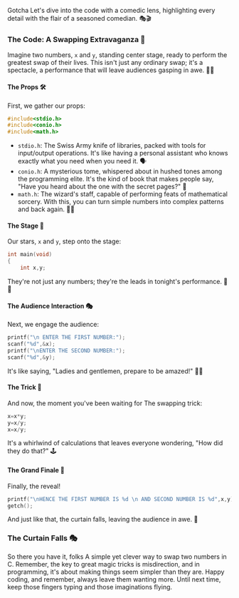 Gotcha Let's dive into the code with a comedic lens, highlighting every detail with the flair of a seasoned comedian. 🎭🎬

### The Code: A Swapping Extravaganza 🎪

Imagine two numbers, `x` and `y`, standing center stage, ready to perform the greatest swap of their lives. This isn't just any ordinary swap; it's a spectacle, a performance that will leave audiences gasping in awe. 🎩✨

#### The Props 🛠️

First, we gather our props:

```c
#include<stdio.h>
#include<conio.h>
#include<math.h>
```

- `stdio.h`: The Swiss Army knife of libraries, packed with tools for input/output operations. It's like having a personal assistant who knows exactly what you need when you need it. 🗣️
- `conio.h`: A mysterious tome, whispered about in hushed tones among the programming elite. It's the kind of book that makes people say, "Have you heard about the one with the secret pages?" 📜
- `math.h`: The wizard's staff, capable of performing feats of mathematical sorcery. With this, you can turn simple numbers into complex patterns and back again. 🧙‍♂️

#### The Stage 🌟

Our stars, `x` and `y`, step onto the stage:

```c
int main(void)
{
    int x,y;
```

They're not just any numbers; they're the leads in tonight's performance. 🤡👾

#### The Audience Interaction 🎭

Next, we engage the audience:

```c
printf("\n ENTER THE FIRST NUMBER:");
scanf("%d",&x);
printf("\nENTER THE SECOND NUMBER:");
scanf("%d",&y);
```

It's like saying, "Ladies and gentlemen, prepare to be amazed!" 🎩✨

#### The Trick 🎩

And now, the moment you've been waiting for The swapping trick:

```c
x=x*y;
y=x/y;
x=x/y;
```

It's a whirlwind of calculations that leaves everyone wondering, "How did they do that?" 🕹️

#### The Grand Finale 🎇

Finally, the reveal!

```c
printf("\nHENCE THE FIRST NUMBER IS %d \n AND SECOND NUMBER IS %d",x,y);
getch();
```

And just like that, the curtain falls, leaving the audience in awe. 🤯

### The Curtain Falls 🎭

So there you have it, folks A simple yet clever way to swap two numbers in C. Remember, the key to great magic tricks is misdirection, and in programming, it's about making things seem simpler than they are. Happy coding, and remember, always leave them wanting more. Until next time, keep those fingers typing and those imaginations flying.